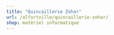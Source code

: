 ```yaml
---
title: "Quincaillerie Zohar"
url: /alfortville/quincaillerie-zohar/
shop: matériel informatique
---
```

